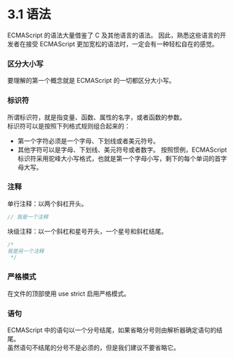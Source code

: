 # 3.1 语法
ECMAScript 的语法大量借鉴了 C 及其他语言的语法。
因此，熟悉这些语言的开发者在接受 ECMAScript 更加宽松的语法时，一定会有一种轻松自在的感觉。

### 区分大小写
要理解的第一个概念就是 ECMAScript 的一切都区分大小写。

### 标识符
所谓标识符，就是指变量、函数、属性的名字，或者函数的参数。     
标识符可以是按照下列格式规则组合起来的：
- 第一个字符必须是一个字母、下划线或者美元符号。
- 其他字符可以是字母、下划线、美元符号或者数字。
按照惯例，ECMAScript 标识符采用驼峰大小写格式，也就是第一个字母小写，剩下的每个单词的首字母大写。 

### 注释
单行注释：以两个斜杠开头。
```javascript
// 我是一个注释
```
块级注释：以一个斜杠和星号开头，一个星号和斜杠结尾。
```javascript
/*
我是另一个注释
 */
```

### 严格模式
在文件的顶部使用 use strict 启用严格模式。

### 语句
ECMAScript 中的语句以一个分号结尾，如果省略分号则由解析器确定语句的结尾。     
虽然语句不结尾的分号不是必须的，但是我们建议不要省略它。     
